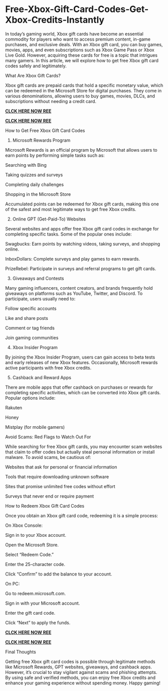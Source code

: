 # Free-Xbox-Gift-Card-Codes-Get-Xbox-Credits-Instantly
In today’s gaming world, Xbox gift cards have become an essential commodity for players who want to access premium content, in-game purchases, and exclusive deals. With an Xbox gift card, you can buy games, movies, apps, and even subscriptions such as Xbox Game Pass or Xbox Live Gold. However, acquiring these cards for free is a topic that intrigues many gamers. In this article, we will explore how to get free Xbox gift card codes safely and legitimately.

What Are Xbox Gift Cards?

Xbox gift cards are prepaid cards that hold a specific monetary value, which can be redeemed in the Microsoft Store for digital purchases. They come in various denominations, allowing users to buy games, movies, DLCs, and subscriptions without needing a credit card.

**[CLCK HERE NOW REE](https://tinyurl.com/xboxgiftcard2025)**

**[CLCK HERE NOW REE](https://tinyurl.com/xboxgiftcard2025)**

How to Get Free Xbox Gift Card Codes

1. Microsoft Rewards Program

Microsoft Rewards is an official program by Microsoft that allows users to earn points by performing simple tasks such as:

Searching with Bing

Taking quizzes and surveys

Completing daily challenges

Shopping in the Microsoft Store

Accumulated points can be redeemed for Xbox gift cards, making this one of the safest and most legitimate ways to get free Xbox credits.

2. Online GPT (Get-Paid-To) Websites

Several websites and apps offer free Xbox gift card codes in exchange for completing specific tasks. Some of the popular ones include:

Swagbucks: Earn points by watching videos, taking surveys, and shopping online.

InboxDollars: Complete surveys and play games to earn rewards.

PrizeRebel: Participate in surveys and referral programs to get gift cards.

3. Giveaways and Contests

Many gaming influencers, content creators, and brands frequently hold giveaways on platforms such as YouTube, Twitter, and Discord. To participate, users usually need to:

Follow specific accounts

Like and share posts

Comment or tag friends

Join gaming communities

4. Xbox Insider Program

By joining the Xbox Insider Program, users can gain access to beta tests and early releases of new Xbox features. Occasionally, Microsoft rewards active participants with free Xbox credits.

5. Cashback and Reward Apps

There are mobile apps that offer cashback on purchases or rewards for completing specific activities, which can be converted into Xbox gift cards. Popular options include:

Rakuten

Honey

Mistplay (for mobile gamers)

Avoid Scams: Red Flags to Watch Out For

While searching for free Xbox gift cards, you may encounter scam websites that claim to offer codes but actually steal personal information or install malware. To avoid scams, be cautious of:

Websites that ask for personal or financial information

Tools that require downloading unknown software

Sites that promise unlimited free codes without effort

Surveys that never end or require payment

How to Redeem Xbox Gift Card Codes

Once you obtain an Xbox gift card code, redeeming it is a simple process:

On Xbox Console:

Sign in to your Xbox account.

Open the Microsoft Store.

Select “Redeem Code.”

Enter the 25-character code.

Click “Confirm” to add the balance to your account.

On PC:

Go to redeem.microsoft.com.

Sign in with your Microsoft account.

Enter the gift card code.

Click “Next” to apply the funds.

**[CLCK HERE NOW REE](https://tinyurl.com/xboxgiftcard2025)**

**[CLCK HERE NOW REE](https://tinyurl.com/xboxgiftcard2025)**

Final Thoughts

Getting free Xbox gift card codes is possible through legitimate methods like Microsoft Rewards, GPT websites, giveaways, and cashback apps. However, it’s crucial to stay vigilant against scams and phishing attempts. By using safe and verified methods, you can enjoy free Xbox credits and enhance your gaming experience without spending money. Happy gaming!
